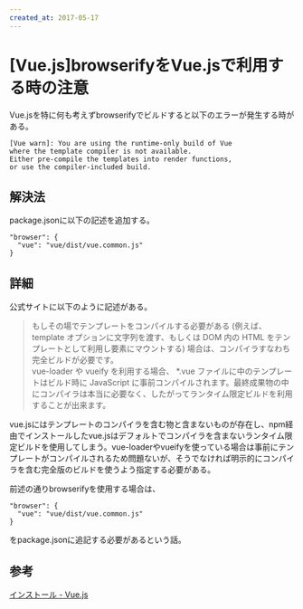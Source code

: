```yaml
---
created_at: 2017-05-17
---
```


# [Vue.js]browserifyをVue.jsで利用する時の注意

Vue.jsを特に何も考えずbrowserifyでビルドすると以下のエラーが発生する時がある。

```
[Vue warn]: You are using the runtime-only build of Vue
where the template compiler is not available.
Either pre-compile the templates into render functions,
or use the compiler-included build.
```

## 解決法

package.jsonに以下の記述を追加する。

```
"browser": {
  "vue": "vue/dist/vue.common.js"
}
```

## 詳細

公式サイトに以下のように記述がある。

> もしその場でテンプレートをコンパイルする必要がある (例えば、 template オプションに文字列を渡す、もしくは DOM 内の HTML をテンプレートとして利用し要素にマウントする) 場合は、コンパイラすなわち完全ビルドが必要です。  
> vue-loader や vueify を利用する場合、 *.vue ファイルに中のテンプレートはビルド時に JavaScript に事前コンパイルされます。最終成果物の中にコンパイラは本当に必要なく、したがってランタイム限定ビルドを利用することが出来ます。

vue.jsにはテンプレートのコンパイラを含む物と含まないものが存在し、npm経由でインストールしたvue.jsはデフォルトでコンパイラを含まないランタイム限定ビルドを使用してしまう。vue-loaderやvueifyを使っている場合は事前にテンプレートがコンパイルされるため問題ないが、そうでなければ明示的にコンパイラを含む完全版のビルドを使うよう指定する必要がある。

前述の通りbrowserifyを使用する場合は、

```
"browser": {
  "vue": "vue/dist/vue.common.js"
}
```

をpackage.jsonに追記する必要があるという話。

## 参考

[インストール - Vue.js](https://jp.vuejs.org/v2/guide/installation.html#ランタイム-コンパイラとランタイム限定の違い)
